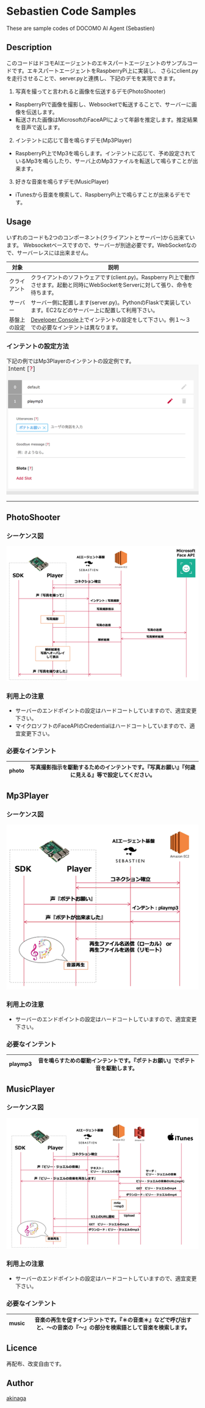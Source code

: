 # Sebastien Code Samples
These are sample codes of DOCOMO AI Agent (Sebastien)

## Description
このコードはドコモAIエージェントのエキスパートエージェントのサンプルコードです。エキスパートエージェントをRaspberryPi上に実装し、
さらにclient.pyを走行させることで、server.pyと連携し、下記のデモを実現できます。
1. 写真を撮ってと言われると画像を伝送するデモ(PhotoShooter)
- RaspberryPiで画像を撮影し、Websocketで転送することで、サーバーに画像を伝送します。
- 転送された画像はMicrosoftのFaceAPIによって年齢を推定します。推定結果を音声で返します。
2. インテントに応じて音を鳴らすデモ(Mp3Player)
- RaspberryPi上でMp3を鳴らします。インテントに応じて、予め設定されているMp3を鳴らしたり、サーバ上のMp3ファイルを転送して鳴らすことが出来ます。
3. 好きな音楽を鳴らすデモ(MusicPlayer)
- iTunesから音楽を検索して、RaspberryPi上で鳴らすことが出来るデモです。

## Usage
いずれのコードも2つのコンポーネント(クライアントとサーバー)から出来ています。
Websocketベースですので、サーバーが別途必要です。WebSocketなので、サーバーレスには出来ません。

|対象|説明|
|---|---|
|クライアント|クライアントのソフトウェアです(client.py)。Raspberry Pi上で動作させます。起動と同時にWebSocketをServerに対して張り、命令を待ちます。|
|サーバー|サーバー側に配置します(server.py)。PythonのFlaskで実装しています。EC2などのサーバー上に配置して利用下さい。|
|基盤上の設定|[Developer Console](https://developers.sebastien.ai/)上でインテントの設定をして下さい。例１〜３での必要なインテントは異なります。|

### インテントの設定方法
下記の例ではMp3Playerのインテントの設定例です。
![インテント設定例](img/ddb_sample.png)

-------
## PhotoShooter
### シーケンス図
![Sanmple1](img/sample1.png)

### 利用上の注意
- サーバーのエンドポイントの設定はハードコートしていますので、適宜変更下さい。
- マイクロソフトのFaceAPIのCredentialはハードコートしていますので、適宜変更下さい。

### 必要なインテント
|photo|写真撮影指示を駆動するためのインテントです。『写真お願い』『何歳に見える』等で設定してください。|
|---|---|

## Mp3Player
### シーケンス図
![Sanmple1](img/sample2.png)

### 利用上の注意
- サーバーのエンドポイントの設定はハードコートしていますので、適宜変更下さい。

### 必要なインテント
|playmp3|音を鳴らすための駆動インテントです。『ポテトお願い』でポテト音を駆動します。|
|---|---|

## MusicPlayer
### シーケンス図
![Sanmple1](img/sample3.png)

### 利用上の注意
- サーバーのエンドポイントの設定はハードコートしていますので、適宜変更下さい。

### 必要なインテント
|music|音楽の再生を促すインテントです。『＊の音楽＊』などで呼び出すと、〜の音楽の『〜』の部分を検索語として音楽を検索します。|
|---|---|

## Licence

再配布、改変自由です。

## Author

[akinaga](https://github.com/akinaga)

